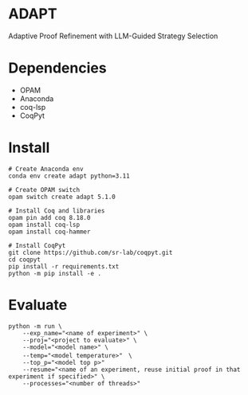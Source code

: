 # ADAPT
Adaptive Proof Refinement with LLM-Guided Strategy Selection

# Dependencies
- OPAM
- Anaconda
- coq-lsp
- CoqPyt

# Install
```
# Create Anaconda env
conda env create adapt python=3.11

# Create OPAM switch
opam switch create adapt 5.1.0

# Install Coq and libraries
opam pin add coq 8.18.0
opam install coq-lsp
opam install coq-hammer

# Install CoqPyt
git clone https://github.com/sr-lab/coqpyt.git
cd coqpyt
pip install -r requirements.txt
python -m pip install -e .
```

# Evaluate
```
python -m run \
    --exp_name="<name of experiment>" \
    --proj="<project to evaluate>" \
    --model="<model name>" \
    --temp="<model temperature>"　\
    --top_p="<model top p>"
    --resume="<name of an experiment, reuse initial proof in that experiment if specified>" \
    --processes="<number of threads>"
```